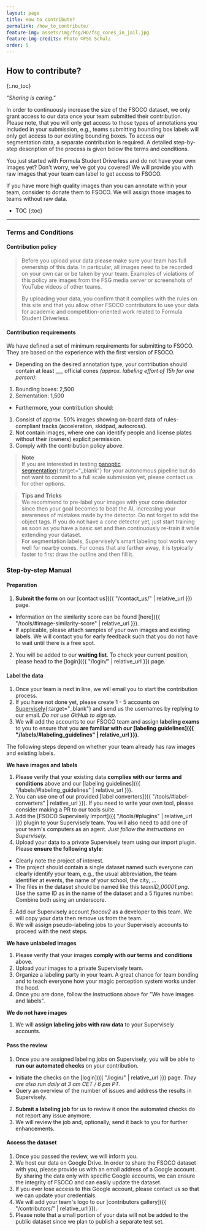 ```yaml
---
layout: page
title: How to contribute?
permalink: /how_to_contribute/
feature-img: assets/img/fsg/HD/fsg_cones_in_jail.jpg
feature-img-credits: Photo ©FSG Schulz
order: 5
---
```


## How to contribute?
{:.no_toc}

*"Sharing is caring."*

In order to continuously increase the size of the FSOCO dataset, we only grant access to our data once your team submitted their contribution.
Please note, that you will only get access to those types of annotations you included in your submission, e.g., teams submitting bounding box labels will only get access to our existing bounding boxes.
To access our segmentation data, a separate contribution is required.
A detailed step-by-step description of the process is given below the terms and conditions.

You just started with Formula Student Driverless and do not have your own images yet?
Don't worry, we've got you covered!
We will provide you with raw images that your team can label to get access to FSOCO.

If you have more high quality images than you can annotate within your team, consider to donate them to FSOCO.
We will assign those images to teams without raw data.

* TOC
{:toc}
---

### Terms and Conditions

#### Contribution policy

> Before you upload your data please make sure your team has full ownership of this data. In particular, all images need to be recorded on your own car or be taken by your team. Examples of violations of this policy are images from the FSG media server or screenshots of YouTube videos of other teams.
>
> By uploading your data, you confirm that it complies with the rules on this site and that you allow other FSOCO contributors to use your data for academic and competition-oriented work related to Formula Student Driverless.

#### Contribution requirements

We have defined a set of minimum requirements for submitting to FSOCO.
They are based on the experience with the first version of FSOCO.

* Depending on the desired annotation type, your contribution should contain at least ___ official cones *(approx. labeling effort of 15h for one person)*:
1. Bounding boxes: 2,500
2. Sementation: 1,500

* Furthermore, your contribution should:
1. Consist of approx. 50% images showing on-board data of rules-compliant tracks (acceleration, skidpad, autocross).
2. Not contain images, where one can identify people and license plates without their (owners) explicit permission.
3. Comply with the contribution policy above.

> **Note**
> <br>
> If you are interested in testing [panoptic segmentation](https://medium.com/@danielmechea/what-is-panoptic-segmentation-and-why-you-should-care-7f6c953d2a6a "Opens in a new tab."){:target="_blank"} for your autonomous pipeline but do not want to commit to a full scale submission yet, please contact us for other options.

> **Tips and Tricks**
> <br>
> We recommend to pre-label your images with your cone detector since then your goal becomes to beat the AI, increasing your awareness of mistakes made by the detector.
> Do not forget to add the object tags.
> If you do not have a cone detector yet, just start training as soon as you have a basic set and then continuously re-train it while extending your dataset.
> <br>
> For segmentation labels, Supervisely's smart labeling tool works very well for nearby cones.
> For cones that are farther away, it is typically faster to first draw the outline and then fill it.

### Step-by-step Manual

<!-- Comment via script because of unfortunate Mermaid syntax -->
<script>
/*
For prototyping/theming: https://mermaid-js.github.io/mermaid-live-editor
<div class="mermaid">
%%{init: {"theme": "default", "themeVariables": { "primaryColor": "white", "nodeBorder": "black", "background": "#3884c7", "mainBkg": "#3884c7", "textColor": "#222222", "labelColor": "#ffffff" }}}%%

stateDiagram
  state fork_state <<fork>>
  state join_state <<join>>
    state "Team Ready" as s0: Waiting list = True
    state "Labeling Exam" as s1: 
    state "FSOCO Ready" as s2:
    state "Pre-label Adjustment" as s3: Label and tag all cones
    state "Review Implementation" as s4:
    state "FSOCO Review" as s5:
    state "FSOCO Done" as s6: Team added as contributor <

    [*] --> s0: Labeling guidelines read
    s0 --> s1: Free slot
    s1 --> s2: Exam passed
    s2 --> fork_state
    fork_state --> s3: Donations dataset assigned
    s3 --> join_state: Finished labeling
    fork_state --> join_state: Uploaded own dataset
    join_state --> s5
    s5 --> s6: Review passed
    s5 --> s4: Issues found
    s4 --> s5: Issues fixed
    s6 --> [*]
</div>
*/
</script>

[//]: # (<img src="../assets/img/examples/contribution_process.svg" style="width: 60%;  height: auto; float:center;">)

#### Preparation

1. **Submit the form** on our [contact us]({{ "/contact_us/" | relative_url }}) page.
* Information on the similarity score can be found [here]({{ "/tools/#image-similarity-score" | relative_url }}).
* If applicable, please attach samples of your own images and existing labels. We will contact you for early feedback such that you do not have to wait until there is a free spot.
2. You will be added to our **waiting list**. To check your current position, please head to the [login]({{ "/login/" | relative_url }}) page.

#### Label the data

1. Once your team is next in line, we will email you to start the contribution process.
2. If you have not done yet, please create 1 - 5 accounts on [Supervisely](https://supervise.ly/ "Opens in a new tab."){:target="_blank"} and send us the usernames by replying to our email. *Do not use GitHub to sign up.*
3. We will add the accounts to our FSOCO team and assign **labeling exams** to you to ensure that you **are familiar with our [labeling guidelines]({{ "/labels/#labeling_guidelines" | relative_url }})**. 

The following steps depend on whether your team already has raw images and existing labels.

**We have images and labels**
1. Please verify that your existing data **complies with our terms and conditions** above and our [labeling guidelines]({{ "/labels/#labeling_guidelines" | relative_url }}).
2. You can use one of our provided [label converters]({{ "/tools/#label-converters" | relative_url }}). If you need to write your own tool, please consider making a PR to our tools suite.
3. Add the [FSOCO Supervisely Import]({{ "/tools/#plugins" | relative_url }}) plugin to your Supervisely team. You will also need to add one of your team's computers as an agent. *Just follow the instructions on Supervisely.*
4. Upload your data to a private Supervisely team using our import plugin. Please **ensure the following style**:
* Clearly note the project of interest.
* The project should contain a single dataset named such everyone can clearly identify your team, e.g., the usual abbreviation, the team identifier at events, the name of your school, the city, ...
* The files in the dataset should be named like this *teamID_00001.png*. Use the same ID as in the name of the dataset and a 5 figures number. Combine both using an underscore.
5. Add our Supervisely account *fsocov2* as a developer to this team. We will copy your data then remove us from the team.
6. We will assign pseudo-labeling jobs to your Supervisely accounts to proceed with the next steps.

**We have unlabeled images**
1. Please verify that your images **comply with our terms and conditions** above.
2. Upload your images to a private Supervisely team.
3. Organize a labeling party in your team. A great chance for team bonding and to teach everyone how your magic perception system works under the hood.
4. Once you are done, follow the instructions above for "We have images and labels".

**We do not have images**
1. We will **assign labeling jobs with raw data** to your Supervisely accounts.

#### Pass the review

1. Once you are assigned labeling jobs on Supervisely, you will be able to **run our automated checks** on your contribution.
* Initiate the checks on the [login]({{ "/login/" | relative_url }}) page. *They are also run daily at 3 am CET / 6 pm PT.* 
* Query an overview of the number of issues and address the results in Supervisely.
2. **Submit a labeling job** for us to review it once the automated checks do not report any issue anymore.
3. We will review the job and, optionally, send it back to you for further enhancements.

#### Access the dataset

1. Once you passed the review, we will inform you.
2. We host our data on Google Drive. In order to share the FSOCO dataset with you, please provide us with an email address of a Google account. By sharing the data only with specific Google accounts, we can ensure the integrity of FSOCO and can easily update the dataset.
3. If you ever lose access to this Google account, please contact us so that we can update your credentials.
4. We will add your team's logo to our [contributors gallery]({{ "/contributors/" | relative_url }}).
5. Please note that a small portion of your data will not be added to the public dataset since we plan to publish a separate test set.
